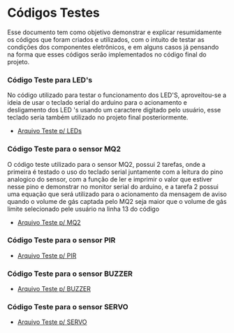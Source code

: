 # Códigos Testes

Esse documento tem como objetivo demonstrar e explicar resumidamente os códigos que foram criados e utilizados, com o intuito de testar as condições dos componentes eletrônicos, e em alguns casos já pensando na forma que esses códigos serão implementados no código final do projeto.

### Código Teste para LED's

No código utilizado para testar o funcionamento dos LED'S, aproveitou-se a ideia de usar o teclado serial do arduino para o acionamento e desligamento dos LED 's usando um caractere digitado pelo usuário, esse teclado seria também utilizado no projeto final posteriormente. 

* [Arquivo Teste p/ LEDs](https://github.com/Yuri-m-b/Projeto-Integrador-2-Yuri.B/blob/main/Codigo%20Teste%20para%20Componentes/TESTE_6LED/TESTE_6led_acendendocomteclado.ino)

### Código Teste para o sensor MQ2

O código teste utilizado para o sensor MQ2, possui 2 tarefas, onde a primeira é testado o uso do teclado serial juntamente com a leitura do pino analogico do sensor, com a função de ler e imprimir o valor que estiver nesse pino e demonstrar no monitor serial do arduino, e a tarefa 2 possui uma equação que será utilizado para o acionamento da mensagem de aviso quando o volume de gás captada pelo MQ2 seja maior que o volume de gás limite selecionado pele usuário na linha 13 do código

* [Arquivo Teste p/ MQ2](https://github.com/Yuri-m-b/Projeto-Integrador-2-Yuri.B/blob/main/Codigo%20Teste%20para%20Componentes/TESTE_MQ2/TESTE_SensordeFumaca.ino)

### Código Teste para o sensor PIR

* [Arquivo Teste p/ PIR](https://github.com/Yuri-m-b/Projeto-Integrador-2-Yuri.B/blob/main/Codigo%20Teste%20para%20Componentes/Teste_PIR/Teste_sensorPIR.ino)

### Código Teste para o sensor BUZZER

* [Arquivo Teste p/ BUZZER](https://github.com/Yuri-m-b/Projeto-Integrador-2-Yuri.B/blob/main/Codigo%20Teste%20para%20Componentes/TESTE_BUZZER/TESTE_BUZZER.ino)

### Código Teste para o sensor SERVO

* [Arquivo Teste p/ SERVO](https://github.com/Yuri-m-b/Projeto-Integrador-2-Yuri.B/blob/main/Codigo%20Teste%20para%20Componentes/TESTE_SERVOMOTOR/TESTE_SERVOMOTOR.ino)
